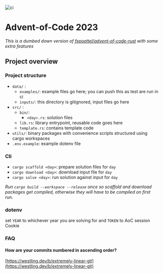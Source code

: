 ![ci](https://github.com/janezicmatej/aoc2023/actions/workflows/ci.yml/badge.svg)
# Advent-of-Code 2023
*This is a dumbed down version of [fspoettel/advent-of-code-rust](https://github.com/fspoettel/advent-of-code-rust) with some extra features*

## Project overview

### Project structure
- `data/` :
    - `examples/`: example files go here; you can push this as test are run in ci
    - `inputs/`: this directory is gitignored, input files go here
- `src/` :
    - `bin/`:
        - `<day>.rs`: solution files 
    - `lib.rs`: library entrypoint, reusable code goes here
    - `template.rs`: contains template code
- `utils/`: binary packages with convenience scripts structured using cargo workspaces
- `.env.example`: example dotenv file

### Cli
- `cargo scaffold <day>`: prepare solution files for `day`
- `cargo download <day>`: download input file for `day`
- `cargo solve <day>`: run solution against input for `day`

*Run `cargo build --workspace --release` once so scaffold and download packages get compiled, otherwise they will have to be compiled on first run.*

### dotenv

set `YEAR` to whichever year you are solving for and `TOKEN` to AoC session Cookie

### FAQ

#### How are your commits numbered in ascending order?
[https://westling.dev/b/extremely-linear-git](https://westling.dev/b/extremely-linear-git)
